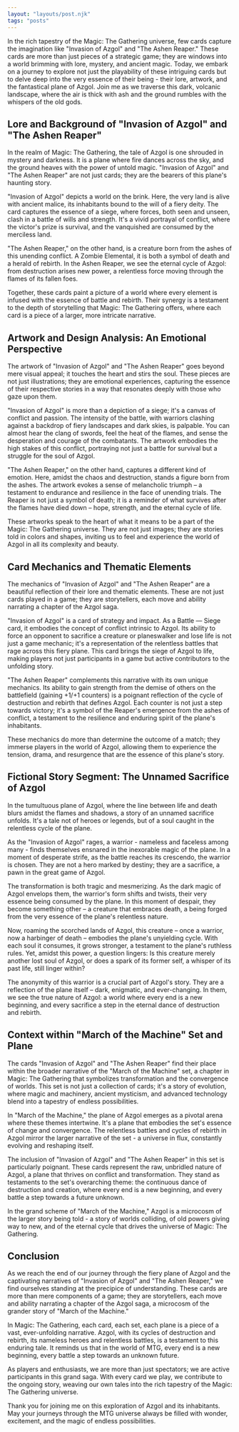 ```yaml
---
layout: "layouts/post.njk"
tags: "posts"
---
```


In the rich tapestry of the Magic: The Gathering universe, few cards capture the imagination like "Invasion of Azgol" and "The Ashen Reaper." These cards are more than just pieces of a strategic game; they are windows into a world brimming with lore, mystery, and ancient magic. Today, we embark on a journey to explore not just the playability of these intriguing cards but to delve deep into the very essence of their being - their lore, artwork, and the fantastical plane of Azgol. Join me as we traverse this dark, volcanic landscape, where the air is thick with ash and the ground rumbles with the whispers of the old gods.

## Lore and Background of "Invasion of Azgol" and "The Ashen Reaper"

In the realm of Magic: The Gathering, the tale of Azgol is one shrouded in mystery and darkness. It is a plane where fire dances across the sky, and the ground heaves with the power of untold magic. "Invasion of Azgol" and "The Ashen Reaper" are not just cards; they are the bearers of this plane's haunting story.

"Invasion of Azgol" depicts a world on the brink. Here, the very land is alive with ancient malice, its inhabitants bound to the will of a fiery deity. The card captures the essence of a siege, where forces, both seen and unseen, clash in a battle of wills and strength. It's a vivid portrayal of conflict, where the victor's prize is survival, and the vanquished are consumed by the merciless land.

"The Ashen Reaper," on the other hand, is a creature born from the ashes of this unending conflict. A Zombie Elemental, it is both a symbol of death and a herald of rebirth. In the Ashen Reaper, we see the eternal cycle of Azgol: from destruction arises new power, a relentless force moving through the flames of its fallen foes.

Together, these cards paint a picture of a world where every element is infused with the essence of battle and rebirth. Their synergy is a testament to the depth of storytelling that Magic: The Gathering offers, where each card is a piece of a larger, more intricate narrative.

## Artwork and Design Analysis: An Emotional Perspective

The artwork of "Invasion of Azgol" and "The Ashen Reaper" goes beyond mere visual appeal; it touches the heart and stirs the soul. These pieces are not just illustrations; they are emotional experiences, capturing the essence of their respective stories in a way that resonates deeply with those who gaze upon them.

"Invasion of Azgol" is more than a depiction of a siege; it's a canvas of conflict and passion. The intensity of the battle, with warriors clashing against a backdrop of fiery landscapes and dark skies, is palpable. You can almost hear the clang of swords, feel the heat of the flames, and sense the desperation and courage of the combatants. The artwork embodies the high stakes of this conflict, portraying not just a battle for survival but a struggle for the soul of Azgol.

"The Ashen Reaper," on the other hand, captures a different kind of emotion. Here, amidst the chaos and destruction, stands a figure born from the ashes. The artwork evokes a sense of melancholic triumph – a testament to endurance and resilience in the face of unending trials. The Reaper is not just a symbol of death; it is a reminder of what survives after the flames have died down – hope, strength, and the eternal cycle of life.

These artworks speak to the heart of what it means to be a part of the Magic: The Gathering universe. They are not just images; they are stories told in colors and shapes, inviting us to feel and experience the world of Azgol in all its complexity and beauty.

## Card Mechanics and Thematic Elements

The mechanics of "Invasion of Azgol" and "The Ashen Reaper" are a beautiful reflection of their lore and thematic elements. These are not just cards played in a game; they are storytellers, each move and ability narrating a chapter of the Azgol saga.

"Invasion of Azgol" is a card of strategy and impact. As a Battle — Siege card, it embodies the concept of conflict intrinsic to Azgol. Its ability to force an opponent to sacrifice a creature or planeswalker and lose life is not just a game mechanic; it's a representation of the relentless battles that rage across this fiery plane. This card brings the siege of Azgol to life, making players not just participants in a game but active contributors to the unfolding story.

"The Ashen Reaper" complements this narrative with its own unique mechanics. Its ability to gain strength from the demise of others on the battlefield (gaining +1/+1 counters) is a poignant reflection of the cycle of destruction and rebirth that defines Azgol. Each counter is not just a step towards victory; it's a symbol of the Reaper's emergence from the ashes of conflict, a testament to the resilience and enduring spirit of the plane's inhabitants.

These mechanics do more than determine the outcome of a match; they immerse players in the world of Azgol, allowing them to experience the tension, drama, and resurgence that are the essence of this plane's story.

## Fictional Story Segment: The Unnamed Sacrifice of Azgol

In the tumultuous plane of Azgol, where the line between life and death blurs amidst the flames and shadows, a story of an unnamed sacrifice unfolds. It's a tale not of heroes or legends, but of a soul caught in the relentless cycle of the plane.

As the "Invasion of Azgol" rages, a warrior - nameless and faceless among many - finds themselves ensnared in the inexorable magic of the plane. In a moment of desperate strife, as the battle reaches its crescendo, the warrior is chosen. They are not a hero marked by destiny; they are a sacrifice, a pawn in the great game of Azgol.

The transformation is both tragic and mesmerizing. As the dark magic of Azgol envelops them, the warrior's form shifts and twists, their very essence being consumed by the plane. In this moment of despair, they become something other – a creature that embraces death, a being forged from the very essence of the plane's relentless nature.

Now, roaming the scorched lands of Azgol, this creature – once a warrior, now a harbinger of death – embodies the plane's unyielding cycle. With each soul it consumes, it grows stronger, a testament to the plane's ruthless rules. Yet, amidst this power, a question lingers: Is this creature merely another lost soul of Azgol, or does a spark of its former self, a whisper of its past life, still linger within?

The anonymity of this warrior is a crucial part of Azgol's story. They are a reflection of the plane itself – dark, enigmatic, and ever-changing. In them, we see the true nature of Azgol: a world where every end is a new beginning, and every sacrifice a step in the eternal dance of destruction and rebirth.

## Context within "March of the Machine" Set and Plane

The cards "Invasion of Azgol" and "The Ashen Reaper" find their place within the broader narrative of the "March of the Machine" set, a chapter in Magic: The Gathering that symbolizes transformation and the convergence of worlds. This set is not just a collection of cards; it's a story of evolution, where magic and machinery, ancient mysticism, and advanced technology blend into a tapestry of endless possibilities.


In "March of the Machine," the plane of Azgol emerges as a pivotal arena where these themes intertwine. It's a plane that embodies the set's essence of change and convergence. The relentless battles and cycles of rebirth in Azgol mirror the larger narrative of the set - a universe in flux, constantly evolving and reshaping itself.

The inclusion of "Invasion of Azgol" and "The Ashen Reaper" in this set is particularly poignant. These cards represent the raw, unbridled nature of Azgol, a plane that thrives on conflict and transformation. They stand as testaments to the set's overarching theme: the continuous dance of destruction and creation, where every end is a new beginning, and every battle a step towards a future unknown.

In the grand scheme of "March of the Machine," Azgol is a microcosm of the larger story being told - a story of worlds colliding, of old powers giving way to new, and of the eternal cycle that drives the universe of Magic: The Gathering.

## Conclusion

As we reach the end of our journey through the fiery plane of Azgol and the captivating narratives of "Invasion of Azgol" and "The Ashen Reaper," we find ourselves standing at the precipice of understanding. These cards are more than mere components of a game; they are storytellers, each move and ability narrating a chapter of the Azgol saga, a microcosm of the grander story of "March of the Machine."

In Magic: The Gathering, each card, each set, each plane is a piece of a vast, ever-unfolding narrative. Azgol, with its cycles of destruction and rebirth, its nameless heroes and relentless battles, is a testament to this enduring tale. It reminds us that in the world of MTG, every end is a new beginning, every battle a step towards an unknown future.

As players and enthusiasts, we are more than just spectators; we are active participants in this grand saga. With every card we play, we contribute to the ongoing story, weaving our own tales into the rich tapestry of the Magic: The Gathering universe.

Thank you for joining me on this exploration of Azgol and its inhabitants. May your journeys through the MTG universe always be filled with wonder, excitement, and the magic of endless possibilities.